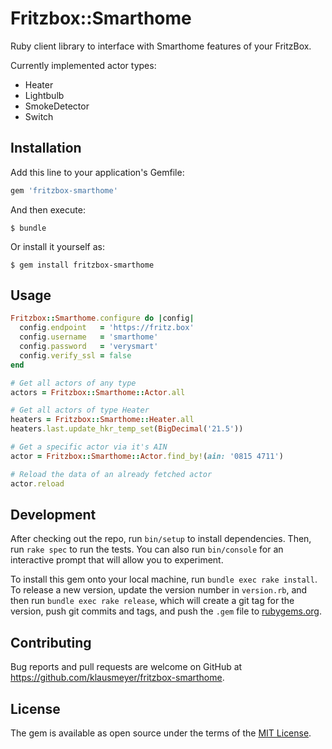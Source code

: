 # Fritzbox::Smarthome

Ruby client library to interface with Smarthome features of your FritzBox.

Currently implemented actor types:

* Heater
* Lightbulb
* SmokeDetector
* Switch

## Installation

Add this line to your application's Gemfile:

```ruby
gem 'fritzbox-smarthome'
```

And then execute:

    $ bundle

Or install it yourself as:

    $ gem install fritzbox-smarthome

## Usage

```ruby
Fritzbox::Smarthome.configure do |config|
  config.endpoint   = 'https://fritz.box'
  config.username   = 'smarthome'
  config.password   = 'verysmart'
  config.verify_ssl = false
end

# Get all actors of any type
actors = Fritzbox::Smarthome::Actor.all

# Get all actors of type Heater
heaters = Fritzbox::Smarthome::Heater.all
heaters.last.update_hkr_temp_set(BigDecimal('21.5'))

# Get a specific actor via it's AIN
actor = Fritzbox::Smarthome::Actor.find_by!(ain: '0815 4711')

# Reload the data of an already fetched actor
actor.reload
```

## Development

After checking out the repo, run `bin/setup` to install dependencies. Then, run `rake spec` to run the tests. You can also run `bin/console` for an interactive prompt that will allow you to experiment.

To install this gem onto your local machine, run `bundle exec rake install`. To release a new version, update the version number in `version.rb`, and then run `bundle exec rake release`, which will create a git tag for the version, push git commits and tags, and push the `.gem` file to [rubygems.org](https://rubygems.org).

## Contributing

Bug reports and pull requests are welcome on GitHub at https://github.com/klausmeyer/fritzbox-smarthome.

## License

The gem is available as open source under the terms of the [MIT License](https://opensource.org/licenses/MIT).
